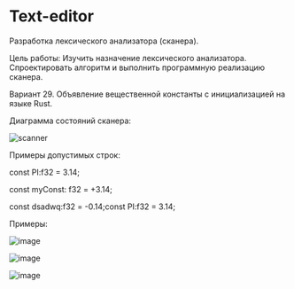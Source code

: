 # Text-editor

Разработка лексического анализатора (сканера).

Цель работы: Изучить назначение лексического анализатора. Спроектировать алгоритм и выполнить программную реализацию сканера.

Вариант 29. Объявление вещественной константы с инициализацией на языке Rust.



Диаграмма состояний сканера:

![scanner](https://github.com/ikarizxc/TextEditorMVC/assets/114616603/39a5347c-ac9c-4c60-bc0e-a741fd2dc50c)



Примеры допустимых строк:

const PI:f32 = 3.14;

const myConst: f32 = +3.14;

const dsadwq:f32 = -0.14;const PI:f32 = 3.14;



Примеры:

![image](https://github.com/ikarizxc/TextEditorMVC/assets/114616603/8fefeecc-a6fe-4c0f-8b09-9c8be4c09189)

![image](https://github.com/ikarizxc/TextEditorMVC/assets/114616603/77f0286f-4695-45e9-aa4d-ec2721252d29)

![image](https://github.com/ikarizxc/TextEditorMVC/assets/114616603/dd7e3783-68bd-41e6-a3fa-e2cad6b21c48)


